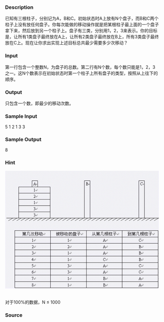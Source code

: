 
### Description
已知有三根柱子，分别记为A，B和C。初始状态时A上放有N个盘子，而B和C两个柱子上没有放任何盘子。你每次能做的移动操作就是把某根柱子最上面的一个盘子拿下来，然后放到另一个柱子上。盘子有三类，分别用1，2，3来表示。你的目标是，让所有1类盘子最终放在A上，让所有2类盘子最终放在B上，所有3类盘子最终放在C上。现在让你求出实现上述目标总共最少需要多少次移动？
### Input
第一行包含一个整数N，为盘子的总数。第二行有N个数，每个数只能是1，2，3之一。这N个数表示在初始状态时第一个柱子上所有盘子的类型，按照从上往下的顺序。
### Output
只包含一个数，即最少的移动次数。
### Sample Input
5
1 2 1 3 3

### Sample Output
8

### Hint
![](/JudgeOnline/images/1289.jpg) 

对于100%的数据，N ≤ 1000
### Source
